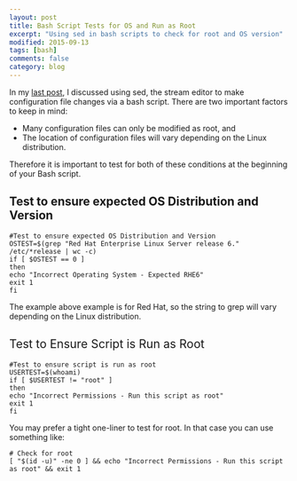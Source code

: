 ```yaml
---
layout: post
title: Bash Script Tests for OS and Run as Root
excerpt: "Using sed in bash scripts to check for root and OS version"
modified: 2015-09-13
tags: [bash]
comments: false
category: blog
---
```


In my [last post](/blog/change-config-settings-using-a-bash-script/), I discussed using sed, the stream editor to make configuration file changes via a bash script.  There are two important factors to keep in mind:

* Many configuration files can only be modified as root, and
* The location of configuration files will vary depending on the Linux distribution.

Therefore it is important to test for both of these conditions at the beginning of your Bash script.

## Test to ensure expected OS Distribution and Version

```
#Test to ensure expected OS Distribution and Version
OSTEST=$(grep "Red Hat Enterprise Linux Server release 6." /etc/*release | wc -c)
if [ $OSTEST == 0 ]
then
echo "Incorrect Operating System - Expected RHE6"
exit 1
fi
```
The example above example is for Red Hat, so the string to grep will vary depending on the Linux distribution.

## <span style="font-weight: 400;">Test to Ensure Script is Run as Root</span>

```
#Test to ensure script is run as root
USERTEST=$(whoami)
if [ $USERTEST != "root" ]
then
echo "Incorrect Permissions - Run this script as root"
exit 1
fi
```

You may prefer a tight one-liner to test for root.  In that case you can use something like:

```
# Check for root
[ "$(id -u)" -ne 0 ] && echo "Incorrect Permissions - Run this script as root" && exit 1
```

